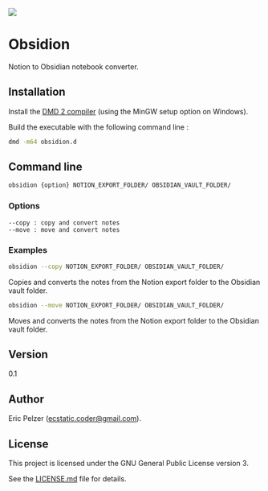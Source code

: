 ![](https://github.com/senselogic/OBSIDION/blob/master/LOGO/obsidion.png)

# Obsidion

Notion to Obsidian notebook converter.

## Installation

Install the [DMD 2 compiler](https://dlang.org/download.html) (using the MinGW setup option on Windows).

Build the executable with the following command line :

```bash
dmd -m64 obsidion.d
```

## Command line

```bash
obsidion {option} NOTION_EXPORT_FOLDER/ OBSIDIAN_VAULT_FOLDER/
```

### Options

```
--copy : copy and convert notes
--move : move and convert notes
```

### Examples

```bash
obsidion --copy NOTION_EXPORT_FOLDER/ OBSIDIAN_VAULT_FOLDER/
```

Copies and converts the notes from the Notion export folder to the Obsidian vault folder.

```bash
obsidion --move NOTION_EXPORT_FOLDER/ OBSIDIAN_VAULT_FOLDER/
```

Moves and converts the notes from the Notion export folder to the Obsidian vault folder.

## Version

0.1

## Author

Eric Pelzer (ecstatic.coder@gmail.com).

## License

This project is licensed under the GNU General Public License version 3.

See the [LICENSE.md](LICENSE.md) file for details.

